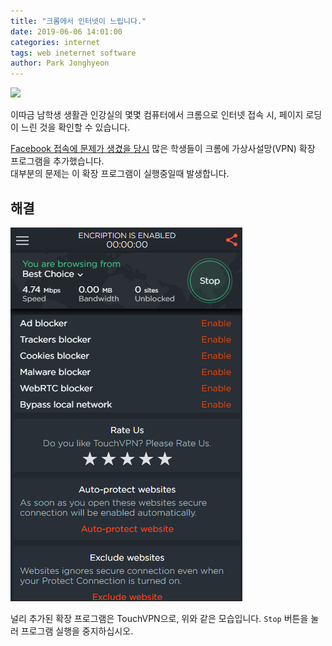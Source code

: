 ```yaml
---
title: "크롬에서 인터넷이 느립니다."
date: 2019-06-06 14:01:00
categories: internet
tags: web ineternet software
author: Park Jonghyeon
---
```

[![](https://img.shields.io/badge/%EC%A0%81%EC%9A%A9%20%EB%B2%94%EC%9C%84-%EC%88%AD%EB%8D%95%EA%B3%A0%EB%93%B1%ED%95%99%EA%B5%90%20%EC%83%9D%ED%99%9C%EA%B4%80-769DE8.svg)](/what-is-range-badge/)

이따금 남학생 생활관 인강실의 몇몇 컴퓨터에서 크롬으로 인터넷 접속 시, 페이지 로딩이 느린 것을 확인할 수 있습니다.

[Facebook 접속에 문제가 생겼을 당시](#) 많은 학생들이 크롬에 가상사설망(VPN) 확장 프로그램을 추가했습니다.  
대부분의 문제는 이 확장 프로그램이 실행중일때 발생합니다.

## 해결
![](/assets/img/posts/internet-is-slow-in-chrome/2019-06-06%20140916.png)

널리 추가된 확장 프로그램은 TouchVPN으로, 위와 같은 모습입니다. `Stop` 버튼을 눌러 프로그램 실행을 중지하십시오.

